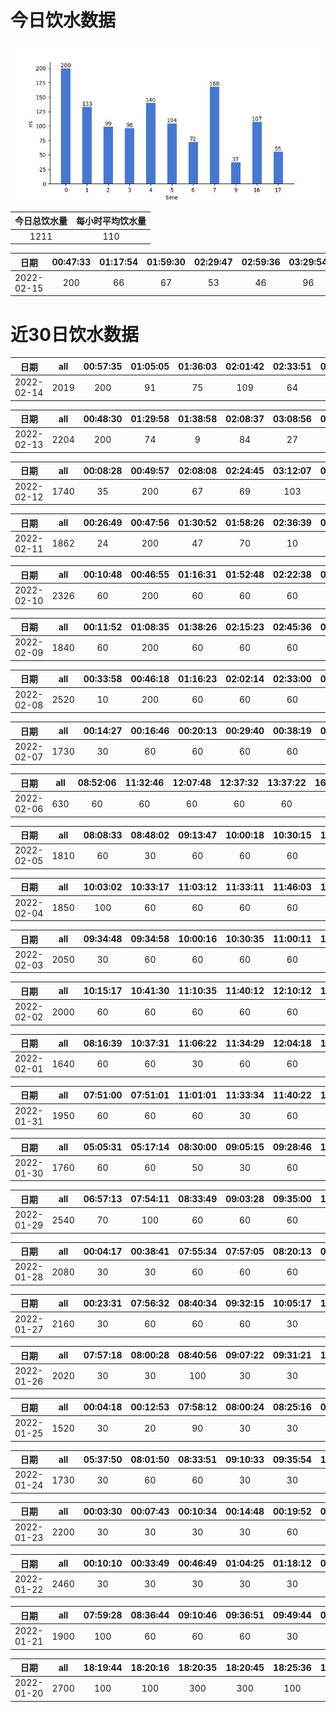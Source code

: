 # 今日饮水数据

<div align=center>
<img src="today.jpg" style="zoom: 100%;" />

| 今日总饮水量 | 每小时平均饮水量 |
| :----: | :----: |
| 1211 | 110 |
</div>

| 日期 | 00:47:33 | 01:17:54 | 01:59:30 | 02:29:47 | 02:59:36 | 03:29:54 | 04:01:37 | 04:30:48 | 05:00:41 | 05:30:45 | 06:55:04 | 07:28:33 | 07:50:48 | 09:00:54 | 16:48:28 | 17:11:21 | 17:41:22 |
| :----: | :----: | :----: | :----: | :----: | :----: | :----: | :----: | :----: | :----: | :----: | :----: | :----: | :----: | :----: | :----: | :----: | :----: |
| 2022-02-15 | 200 | 66 | 67 | 53 | 46 | 96 | 91 | 49 | 44 | 60 | 72 | 65 | 103 | 37 | 107 | 19 | 36 |

# 近30日饮水数据

| 日期 | all | 00:57:35 | 01:05:05 | 01:36:03 | 02:01:42 | 02:33:51 | 03:04:27 | 03:35:13 | 04:04:39 | 04:34:39 | 05:05:15 | 06:06:13 | 06:36:45 | 07:09:55 | 07:39:32 | 08:14:49 | 16:30:55 | 17:00:55 | 17:57:02 | 18:13:56 | 18:35:21 | 18:49:10 | 18:53:43 | 19:17:08 | 19:19:03 | 20:08:30 | 20:21:07 | 20:50:55 | 22:29:46 | 22:57:38 | 23:28:00 |
| :----: | :----: | :----: | :----: | :----: | :----: | :----: | :----: | :----: | :----: | :----: | :----: | :----: | :----: | :----: | :----: | :----: | :----: | :----: | :----: | :----: | :----: | :----: | :----: | :----: | :----: | :----: | :----: | :----: | :----: | :----: | :----: |
| 2022-02-14 | 2019 | 200 | 91 | 75 | 109 | 64 | 38 | 119 | 39 | 72 | 72 | 49 | 16 | 58 | 90 | 32 | 91 | 47 | 63 | 100 | 20 | 8 | 12 | 21 | 24 | 43 | 41 | 120 | 106 | 128 | 71 |

| 日期 | all | 00:48:30 | 01:29:58 | 01:38:58 | 02:08:37 | 03:08:56 | 03:38:44 | 04:21:28 | 04:39:25 | 04:46:24 | 05:13:36 | 05:51:29 | 06:24:23 | 06:55:27 | 07:53:04 | 08:14:34 | 14:52:34 | 17:20:28 | 17:50:12 | 17:57:03 | 18:27:32 | 18:52:50 | 19:19:12 | 20:21:05 | 20:44:43 | 21:52:06 | 21:56:12 | 22:30:46 | 23:02:41 | 23:28:36 | 23:57:37 |
| :----: | :----: | :----: | :----: | :----: | :----: | :----: | :----: | :----: | :----: | :----: | :----: | :----: | :----: | :----: | :----: | :----: | :----: | :----: | :----: | :----: | :----: | :----: | :----: | :----: | :----: | :----: | :----: | :----: | :----: | :----: | :----: |
| 2022-02-13 | 2204 | 200 | 74 | 9 | 84 | 27 | 48 | 71 | 79 | 167 | 22 | 300 | 15 | 24 | 66 | 50 | 40 | 114 | 54 | 102 | 51 | 79 | 63 | 15 | 15 | 14 | 59 | 121 | 72 | 72 | 97 |

| 日期 | all | 00:08:28 | 00:49:57 | 02:08:08 | 02:24:45 | 03:12:07 | 03:44:07 | 04:30:21 | 05:06:07 | 06:43:41 | 07:07:59 | 08:08:21 | 08:26:19 | 17:20:05 | 17:50:59 | 18:12:43 | 18:14:55 | 18:38:55 | 18:58:21 | 19:03:18 | 19:33:55 | 20:13:46 | 21:07:59 | 21:59:48 | 22:55:05 | 23:22:20 | 23:52:35 |
| :----: | :----: | :----: | :----: | :----: | :----: | :----: | :----: | :----: | :----: | :----: | :----: | :----: | :----: | :----: | :----: | :----: | :----: | :----: | :----: | :----: | :----: | :----: | :----: | :----: | :----: | :----: | :----: |
| 2022-02-12 | 1740 | 35 | 200 | 67 | 69 | 103 | 29 | 58 | 58 | 84 | 94 | 27 | 48 | 65 | 44 | 130 | 26 | 48 | 26 | 81 | 38 | 55 | 56 | 115 | 93 | 53 | 38 |

| 日期 | all | 00:26:49 | 00:47:56 | 01:30:52 | 01:58:26 | 02:36:39 | 03:06:57 | 03:10:56 | 03:39:18 | 04:25:31 | 04:55:52 | 05:25:47 | 06:24:08 | 06:54:31 | 07:22:10 | 07:52:41 | 08:25:19 | 08:57:50 | 14:56:49 | 15:16:18 | 15:28:38 | 15:43:05 | 16:24:02 | 17:06:34 | 17:36:44 | 18:27:40 | 18:52:53 | 19:27:23 | 19:36:45 | 20:02:29 | 20:19:59 | 20:49:45 | 21:32:01 | 22:33:12 | 23:19:06 |
| :----: | :----: | :----: | :----: | :----: | :----: | :----: | :----: | :----: | :----: | :----: | :----: | :----: | :----: | :----: | :----: | :----: | :----: | :----: | :----: | :----: | :----: | :----: | :----: | :----: | :----: | :----: | :----: | :----: | :----: | :----: | :----: | :----: | :----: | :----: | :----: |
| 2022-02-11 | 1862 | 24 | 200 | 47 | 70 | 10 | 53 | 65 | 73 | 47 | 71 | 6 | 29 | 70 | 40 | 92 | 2 | 13 | 26 | 45 | 86 | 81 | 34 | 2 | 5 | 200 | 7 | 38 | 35 | 96 | 8 | 51 | 55 | 75 | 106 |

| 日期 | all | 00:10:48 | 00:46:55 | 01:16:31 | 01:52:48 | 02:22:38 | 02:54:39 | 03:54:27 | 04:24:17 | 04:54:42 | 05:26:35 | 05:56:20 | 06:16:49 | 06:46:45 | 07:19:52 | 07:46:41 | 08:07:19 | 08:35:23 | 10:15:46 | 13:28:18 | 16:19:07 | 16:49:46 | 16:59:34 | 17:01:59 | 17:14:22 | 17:20:14 | 17:29:14 | 17:46:41 | 18:01:38 | 18:11:44 | 18:19:57 | 18:29:56 | 18:36:01 | 18:58:20 | 19:16:26 | 19:30:37 | 19:35:07 | 19:48:31 | 20:13:00 | 21:03:44 | 22:17:55 | 22:41:02 | 22:55:47 | 23:17:59 | 23:30:47 | 23:45:25 |
| :----: | :----: | :----: | :----: | :----: | :----: | :----: | :----: | :----: | :----: | :----: | :----: | :----: | :----: | :----: | :----: | :----: | :----: | :----: | :----: | :----: | :----: | :----: | :----: | :----: | :----: | :----: | :----: | :----: | :----: | :----: | :----: | :----: | :----: | :----: | :----: | :----: | :----: | :----: | :----: | :----: | :----: | :----: | :----: | :----: | :----: | :----: |
| 2022-02-10 | 2326 | 60 | 200 | 60 | 60 | 60 | 60 | 60 | 60 | 60 | 60 | 60 | 50 | 60 | 60 | 60 | 60 | 60 | 30 | 60 | 60 | 60 | 60 | 4 | 30 | 16 | 11 | 30 | 39 | 62 | 42 | 16 | 67 | 32 | 24 | 54 | 58 | 62 | 25 | 99 | 46 | 23 | 90 | 39 | 12 | 25 |

| 日期 | all | 00:11:52 | 01:08:35 | 01:38:26 | 02:15:23 | 02:45:36 | 03:15:31 | 03:45:22 | 04:41:46 | 04:59:10 | 05:17:53 | 05:47:10 | 06:47:57 | 07:34:11 | 15:49:55 | 16:30:16 | 17:07:17 | 17:44:39 | 17:58:48 | 18:19:24 | 18:40:27 | 18:55:47 | 19:25:16 | 19:37:30 | 20:19:00 | 20:53:47 | 21:54:48 | 22:28:32 | 23:59:13 |
| :----: | :----: | :----: | :----: | :----: | :----: | :----: | :----: | :----: | :----: | :----: | :----: | :----: | :----: | :----: | :----: | :----: | :----: | :----: | :----: | :----: | :----: | :----: | :----: | :----: | :----: | :----: | :----: | :----: | :----: |
| 2022-02-09 | 1840 | 60 | 200 | 60 | 60 | 60 | 60 | 60 | 60 | 60 | 60 | 250 | 60 | 60 | 60 | 60 | 30 | 60 | 60 | 60 | 60 | 30 | 10 | 30 | 60 | 60 | 60 | 60 | 30 |

| 日期 | all | 00:33:58 | 00:46:18 | 01:16:23 | 02:02:14 | 02:33:00 | 03:03:23 | 03:37:14 | 04:07:21 | 05:07:14 | 05:07:33 | 05:58:50 | 06:30:25 | 07:01:34 | 07:22:09 | 07:50:38 | 08:08:03 | 10:27:02 | 16:00:36 | 16:30:34 | 17:00:28 | 17:16:15 | 17:47:17 | 18:07:54 | 18:42:52 | 19:10:13 | 19:47:33 | 20:05:49 | 20:19:47 | 21:07:03 | 21:54:29 | 22:03:28 | 22:26:10 | 23:19:36 | 23:41:07 |
| :----: | :----: | :----: | :----: | :----: | :----: | :----: | :----: | :----: | :----: | :----: | :----: | :----: | :----: | :----: | :----: | :----: | :----: | :----: | :----: | :----: | :----: | :----: | :----: | :----: | :----: | :----: | :----: | :----: | :----: | :----: | :----: | :----: | :----: | :----: | :----: |
| 2022-02-08 | 2520 | 10 | 200 | 60 | 60 | 60 | 60 | 60 | 60 | 60 | 60 | 250 | 60 | 60 | 60 | 60 | 60 | 60 | 60 | 60 | 60 | 50 | 60 | 30 | 300 | 60 | 60 | 60 | 60 | 60 | 60 | 60 | 60 | 60 | 60 |

| 日期 | all | 00:14:27 | 00:16:46 | 00:20:13 | 00:29:40 | 00:38:19 | 00:53:25 | 01:23:18 | 02:14:28 | 08:09:21 | 11:00:34 | 11:30:11 | 11:52:26 | 12:16:56 | 12:36:23 | 13:06:59 | 13:31:21 | 13:41:23 | 13:53:40 | 14:23:38 | 14:50:33 | 15:13:44 | 15:56:54 | 16:29:31 | 20:31:49 | 21:04:51 | 21:19:49 | 22:12:53 | 22:50:12 | 23:13:53 | 23:43:37 |
| :----: | :----: | :----: | :----: | :----: | :----: | :----: | :----: | :----: | :----: | :----: | :----: | :----: | :----: | :----: | :----: | :----: | :----: | :----: | :----: | :----: | :----: | :----: | :----: | :----: | :----: | :----: | :----: | :----: | :----: | :----: | :----: |
| 2022-02-07 | 1730 | 30 | 60 | 60 | 60 | 60 | 60 | 60 | 60 | 50 | 60 | 30 | 60 | 60 | 60 | 60 | 60 | 60 | 60 | 60 | 60 | 60 | 60 | 60 | 60 | 60 | 60 | 60 | 60 | 60 | 60 |

| 日期 | all | 08:52:06 | 11:32:46 | 12:07:48 | 12:37:32 | 13:37:22 | 16:22:52 | 16:59:21 | 22:15:27 | 23:45:10 | 23:46:16 | 23:46:59 | 23:48:33 |
| :----: | :----: | :----: | :----: | :----: | :----: | :----: | :----: | :----: | :----: | :----: | :----: | :----: | :----: |
| 2022-02-06 | 630 | 60 | 60 | 60 | 60 | 60 | 60 | 60 | 60 | 30 | 60 | 30 | 30 |

| 日期 | all | 08:08:33 | 08:48:02 | 09:13:47 | 10:00:18 | 10:30:15 | 11:02:03 | 11:09:37 | 11:43:16 | 12:57:39 | 12:58:51 | 13:16:48 | 13:42:40 | 14:12:16 | 14:42:53 | 16:13:41 | 16:28:11 | 16:58:15 | 17:28:12 | 17:58:11 | 18:10:45 | 18:40:24 | 19:38:57 | 19:39:01 | 19:39:05 | 20:09:48 | 20:40:07 | 20:51:08 | 21:16:41 | 22:06:42 |
| :----: | :----: | :----: | :----: | :----: | :----: | :----: | :----: | :----: | :----: | :----: | :----: | :----: | :----: | :----: | :----: | :----: | :----: | :----: | :----: | :----: | :----: | :----: | :----: | :----: | :----: | :----: | :----: | :----: | :----: | :----: |
| 2022-02-05 | 1810 | 60 | 30 | 60 | 60 | 60 | 60 | 30 | 60 | 200 | 60 | 60 | 60 | 60 | 60 | 60 | 60 | 60 | 60 | 60 | 60 | 30 | 60 | 60 | 80 | 60 | 60 | 60 | 60 | 60 |

| 日期 | all | 10:03:02 | 10:33:17 | 11:03:12 | 11:33:11 | 11:46:03 | 12:16:11 | 13:29:35 | 13:30:20 | 14:00:17 | 14:11:42 | 14:20:38 | 14:50:17 | 15:20:11 | 15:50:17 | 16:50:17 | 17:26:28 | 17:59:45 | 19:11:07 | 19:45:52 | 19:57:13 | 21:20:10 | 21:43:21 | 22:05:20 | 22:51:52 | 23:02:20 | 23:32:30 |
| :----: | :----: | :----: | :----: | :----: | :----: | :----: | :----: | :----: | :----: | :----: | :----: | :----: | :----: | :----: | :----: | :----: | :----: | :----: | :----: | :----: | :----: | :----: | :----: | :----: | :----: | :----: | :----: |
| 2022-02-04 | 1850 | 100 | 60 | 60 | 60 | 60 | 60 | 200 | 60 | 60 | 60 | 60 | 60 | 60 | 30 | 60 | 60 | 60 | 60 | 60 | 60 | 200 | 60 | 60 | 60 | 60 | 60 |

| 日期 | all | 09:34:48 | 09:34:58 | 10:00:16 | 10:30:35 | 11:00:11 | 11:32:36 | 12:56:58 | 12:57:03 | 13:30:16 | 13:59:52 | 14:11:31 | 15:11:35 | 15:42:37 | 16:04:21 | 16:27:00 | 16:35:53 | 17:05:12 | 17:35:10 | 18:05:10 | 18:35:12 | 19:16:04 | 19:59:49 | 20:29:18 | 20:59:12 | 21:20:28 | 21:32:52 | 22:03:02 | 22:33:12 | 23:07:41 |
| :----: | :----: | :----: | :----: | :----: | :----: | :----: | :----: | :----: | :----: | :----: | :----: | :----: | :----: | :----: | :----: | :----: | :----: | :----: | :----: | :----: | :----: | :----: | :----: | :----: | :----: | :----: | :----: | :----: | :----: | :----: |
| 2022-02-03 | 2050 | 30 | 60 | 60 | 60 | 60 | 60 | 60 | 200 | 60 | 60 | 60 | 60 | 60 | 60 | 60 | 60 | 60 | 60 | 60 | 60 | 60 | 300 | 60 | 60 | 60 | 30 | 60 | 60 | 50 |

| 日期 | all | 10:15:17 | 10:41:30 | 11:10:35 | 11:40:12 | 12:10:12 | 13:32:38 | 14:20:49 | 14:59:20 | 15:02:37 | 15:08:13 | 15:27:51 | 15:38:19 | 16:08:19 | 16:38:48 | 17:18:41 | 17:48:44 | 18:13:02 | 18:20:14 | 19:22:29 | 19:43:35 | 19:49:30 | 19:52:41 | 20:10:36 | 20:28:22 | 20:33:03 | 20:38:08 | 21:10:36 | 21:41:14 | 22:12:55 | 22:19:55 | 22:49:09 | 23:21:23 |
| :----: | :----: | :----: | :----: | :----: | :----: | :----: | :----: | :----: | :----: | :----: | :----: | :----: | :----: | :----: | :----: | :----: | :----: | :----: | :----: | :----: | :----: | :----: | :----: | :----: | :----: | :----: | :----: | :----: | :----: | :----: | :----: | :----: | :----: |
| 2022-02-02 | 2000 | 60 | 60 | 60 | 60 | 60 | 200 | 30 | 60 | 60 | 60 | 60 | 60 | 60 | 60 | 60 | 60 | 60 | 60 | 30 | 60 | 60 | 60 | 60 | 60 | 60 | 60 | 60 | 60 | 60 | 60 | 60 | 60 |

| 日期 | all | 08:16:39 | 10:37:31 | 11:06:22 | 11:34:29 | 12:04:18 | 12:20:16 | 12:25:29 | 13:58:51 | 14:28:13 | 14:40:26 | 15:07:28 | 15:40:42 | 16:15:15 | 17:08:29 | 17:24:44 | 18:57:59 | 19:20:52 | 19:31:59 | 19:46:57 | 19:59:25 | 20:05:43 | 20:35:26 | 21:05:22 | 21:36:13 | 22:08:27 | 22:18:19 | 22:49:24 | 23:11:25 |
| :----: | :----: | :----: | :----: | :----: | :----: | :----: | :----: | :----: | :----: | :----: | :----: | :----: | :----: | :----: | :----: | :----: | :----: | :----: | :----: | :----: | :----: | :----: | :----: | :----: | :----: | :----: | :----: | :----: | :----: |
| 2022-02-01 | 1640 | 60 | 60 | 30 | 60 | 60 | 30 | 30 | 60 | 60 | 60 | 60 | 60 | 60 | 60 | 30 | 200 | 60 | 60 | 30 | 30 | 60 | 60 | 60 | 60 | 60 | 60 | 60 | 60 |

| 日期 | all | 07:51:00 | 07:51:01 | 11:01:01 | 11:33:34 | 11:40:22 | 11:50:46 | 13:37:12 | 14:52:53 | 15:08:46 | 15:11:30 | 15:18:16 | 15:48:24 | 16:18:20 | 16:48:26 | 17:18:14 | 17:48:16 | 17:56:08 | 18:15:05 | 18:46:32 | 21:04:55 | 21:11:05 | 21:20:37 | 21:42:21 | 21:52:33 | 21:56:06 | 22:08:39 | 22:28:56 | 22:37:44 | 23:07:22 | 23:37:23 | 23:59:44 |
| :----: | :----: | :----: | :----: | :----: | :----: | :----: | :----: | :----: | :----: | :----: | :----: | :----: | :----: | :----: | :----: | :----: | :----: | :----: | :----: | :----: | :----: | :----: | :----: | :----: | :----: | :----: | :----: | :----: | :----: | :----: | :----: | :----: |
| 2022-01-31 | 1950 | 60 | 60 | 60 | 30 | 60 | 60 | 300 | 60 | 60 | 60 | 60 | 60 | 60 | 60 | 60 | 60 | 30 | 30 | 60 | 30 | 60 | 60 | 60 | 60 | 60 | 60 | 60 | 60 | 30 | 60 | 60 |

| 日期 | all | 05:05:31 | 05:17:14 | 08:30:00 | 09:05:15 | 09:28:46 | 10:01:06 | 15:14:22 | 15:45:26 | 15:55:58 | 16:25:49 | 16:50:09 | 17:00:44 | 17:30:14 | 18:01:44 | 19:02:30 | 19:47:18 | 20:10:56 | 20:23:57 | 20:30:00 | 20:43:51 | 21:03:04 | 21:07:43 | 21:12:11 | 21:24:41 | 21:45:31 | 21:57:55 | 22:22:45 | 22:47:28 | 22:58:14 | 23:05:16 | 23:32:08 | 23:40:48 |
| :----: | :----: | :----: | :----: | :----: | :----: | :----: | :----: | :----: | :----: | :----: | :----: | :----: | :----: | :----: | :----: | :----: | :----: | :----: | :----: | :----: | :----: | :----: | :----: | :----: | :----: | :----: | :----: | :----: | :----: | :----: | :----: | :----: | :----: |
| 2022-01-30 | 1760 | 60 | 60 | 50 | 30 | 60 | 60 | 60 | 60 | 60 | 60 | 30 | 60 | 60 | 30 | 100 | 60 | 60 | 60 | 60 | 60 | 20 | 60 | 60 | 60 | 60 | 60 | 60 | 60 | 60 | 60 | 30 | 30 |

| 日期 | all | 06:57:13 | 07:54:11 | 08:33:49 | 09:03:28 | 09:35:00 | 10:16:31 | 10:46:36 | 11:17:05 | 11:47:40 | 12:17:14 | 12:58:19 | 13:28:22 | 14:37:40 | 14:40:22 | 14:42:01 | 15:12:22 | 15:42:23 | 16:15:28 | 16:46:37 | 17:23:42 | 18:13:07 | 18:36:53 | 18:49:50 | 19:13:00 | 19:43:42 | 20:16:00 | 20:45:49 | 21:15:29 | 21:31:04 | 21:50:40 | 21:56:18 | 21:57:33 | 21:58:51 | 22:00:16 | 22:01:34 | 22:02:29 | 22:05:10 | 22:06:14 | 22:07:06 | 22:11:04 | 22:51:33 |
| :----: | :----: | :----: | :----: | :----: | :----: | :----: | :----: | :----: | :----: | :----: | :----: | :----: | :----: | :----: | :----: | :----: | :----: | :----: | :----: | :----: | :----: | :----: | :----: | :----: | :----: | :----: | :----: | :----: | :----: | :----: | :----: | :----: | :----: | :----: | :----: | :----: | :----: | :----: | :----: | :----: | :----: | :----: |
| 2022-01-29 | 2540 | 70 | 100 | 60 | 60 | 60 | 60 | 60 | 60 | 60 | 200 | 60 | 60 | 60 | 60 | 60 | 60 | 60 | 60 | 60 | 200 | 60 | 60 | 60 | 60 | 60 | 60 | 60 | 60 | 60 | 20 | 60 | 40 | 60 | 60 | 50 | 60 | 60 | 30 | 30 | 30 | 30 |

| 日期 | all | 00:04:17 | 00:38:41 | 07:55:34 | 07:57:05 | 08:20:13 | 08:36:53 | 09:06:23 | 09:27:19 | 09:57:17 | 10:18:38 | 11:25:21 | 11:43:05 | 12:17:15 | 12:50:01 | 13:19:13 | 13:54:34 | 14:24:17 | 14:54:30 | 15:12:47 | 16:08:33 | 16:30:22 | 16:32:13 | 17:18:20 | 17:53:46 | 18:23:26 | 18:32:54 | 19:00:22 | 19:11:43 | 19:41:29 | 20:11:34 | 20:37:28 | 21:04:43 | 21:34:59 | 21:56:44 | 22:04:03 | 22:30:44 | 23:17:12 |
| :----: | :----: | :----: | :----: | :----: | :----: | :----: | :----: | :----: | :----: | :----: | :----: | :----: | :----: | :----: | :----: | :----: | :----: | :----: | :----: | :----: | :----: | :----: | :----: | :----: | :----: | :----: | :----: | :----: | :----: | :----: | :----: | :----: | :----: | :----: | :----: | :----: | :----: | :----: |
| 2022-01-28 | 2080 | 30 | 30 | 60 | 60 | 60 | 60 | 60 | 60 | 60 | 60 | 60 | 60 | 200 | 30 | 30 | 60 | 60 | 60 | 30 | 60 | 10 | 60 | 200 | 60 | 60 | 60 | 60 | 30 | 60 | 30 | 30 | 20 | 60 | 60 | 30 | 30 | 30 |

| 日期 | all | 00:23:31 | 07:56:32 | 08:40:34 | 09:32:15 | 10:05:17 | 10:28:12 | 10:58:21 | 11:28:17 | 11:58:20 | 12:24:15 | 12:59:57 | 13:29:19 | 14:11:31 | 14:48:46 | 15:04:35 | 15:55:35 | 16:25:30 | 17:25:10 | 17:43:54 | 18:14:14 | 18:45:33 | 19:19:15 | 19:58:59 | 20:18:49 | 20:43:38 | 21:00:08 | 21:04:18 | 22:17:39 | 23:30:06 | 23:33:56 | 23:39:28 | 23:58:05 |
| :----: | :----: | :----: | :----: | :----: | :----: | :----: | :----: | :----: | :----: | :----: | :----: | :----: | :----: | :----: | :----: | :----: | :----: | :----: | :----: | :----: | :----: | :----: | :----: | :----: | :----: | :----: | :----: | :----: | :----: | :----: | :----: | :----: | :----: |
| 2022-01-27 | 2160 | 30 | 60 | 60 | 60 | 30 | 30 | 30 | 30 | 30 | 200 | 30 | 60 | 60 | 60 | 60 | 60 | 30 | 300 | 60 | 60 | 30 | 60 | 60 | 60 | 30 | 30 | 400 | 30 | 30 | 30 | 30 | 30 |

| 日期 | all | 07:57:18 | 08:00:28 | 08:40:56 | 09:07:22 | 09:31:21 | 10:02:23 | 10:30:27 | 11:00:19 | 11:30:16 | 12:09:47 | 12:47:13 | 13:15:30 | 14:01:44 | 14:17:17 | 14:47:18 | 15:17:44 | 15:54:31 | 16:24:12 | 16:54:21 | 17:19:35 | 17:36:56 | 18:04:37 | 18:17:09 | 18:58:18 | 19:28:16 | 19:50:59 | 20:08:20 | 20:37:56 | 20:59:22 | 21:31:38 | 21:52:54 | 22:27:04 | 22:35:30 | 22:45:18 | 23:05:35 | 23:26:37 | 23:34:42 | 23:35:00 | 23:52:29 |
| :----: | :----: | :----: | :----: | :----: | :----: | :----: | :----: | :----: | :----: | :----: | :----: | :----: | :----: | :----: | :----: | :----: | :----: | :----: | :----: | :----: | :----: | :----: | :----: | :----: | :----: | :----: | :----: | :----: | :----: | :----: | :----: | :----: | :----: | :----: | :----: | :----: | :----: | :----: | :----: | :----: |
| 2022-01-26 | 2020 | 30 | 30 | 100 | 30 | 30 | 30 | 30 | 30 | 30 | 200 | 30 | 30 | 30 | 30 | 30 | 30 | 30 | 30 | 60 | 200 | 30 | 60 | 30 | 30 | 30 | 30 | 60 | 60 | 30 | 30 | 300 | 30 | 30 | 30 | 30 | 30 | 60 | 60 | 20 |

| 日期 | all | 00:04:18 | 00:12:53 | 07:58:12 | 08:00:24 | 08:25:16 | 09:01:17 | 09:26:16 | 09:57:50 | 10:27:31 | 10:52:24 | 11:22:27 | 11:52:22 | 12:15:39 | 12:45:43 | 13:44:12 | 14:14:59 | 14:48:23 | 15:18:20 | 15:48:15 | 16:18:15 | 16:48:29 | 17:12:01 | 17:42:28 | 18:12:52 | 18:33:39 | 19:21:27 | 19:59:50 | 20:39:58 | 20:50:10 | 21:20:18 | 21:50:30 | 22:18:19 | 22:42:47 | 23:13:11 | 23:20:22 | 23:33:44 | 23:40:03 | 23:43:54 |
| :----: | :----: | :----: | :----: | :----: | :----: | :----: | :----: | :----: | :----: | :----: | :----: | :----: | :----: | :----: | :----: | :----: | :----: | :----: | :----: | :----: | :----: | :----: | :----: | :----: | :----: | :----: | :----: | :----: | :----: | :----: | :----: | :----: | :----: | :----: | :----: | :----: | :----: | :----: | :----: |
| 2022-01-25 | 1520 | 30 | 20 | 90 | 30 | 30 | 30 | 30 | 30 | 30 | 30 | 30 | 30 | 200 | 20 | 30 | 30 | 30 | 30 | 30 | 30 | 30 | 200 | 30 | 30 | 30 | 30 | 30 | 30 | 30 | 30 | 30 | 30 | 30 | 30 | 30 | 30 | 30 | 30 |

| 日期 | all | 05:37:50 | 08:01:50 | 08:33:51 | 09:10:33 | 09:35:54 | 10:01:16 | 10:35:32 | 11:18:57 | 11:39:48 | 12:16:59 | 12:51:03 | 13:10:45 | 13:30:20 | 14:00:21 | 14:48:38 | 15:18:23 | 15:49:54 | 16:19:45 | 16:49:25 | 17:17:25 | 17:45:40 | 18:36:21 | 19:06:34 | 19:25:47 | 19:49:59 | 20:19:17 | 20:38:04 | 20:58:38 | 21:14:17 | 21:44:17 | 21:53:48 | 22:11:32 | 22:36:05 | 22:44:35 | 22:52:12 | 23:15:37 | 23:45:28 |
| :----: | :----: | :----: | :----: | :----: | :----: | :----: | :----: | :----: | :----: | :----: | :----: | :----: | :----: | :----: | :----: | :----: | :----: | :----: | :----: | :----: | :----: | :----: | :----: | :----: | :----: | :----: | :----: | :----: | :----: | :----: | :----: | :----: | :----: | :----: | :----: | :----: | :----: | :----: |
| 2022-01-24 | 1730 | 30 | 60 | 60 | 30 | 30 | 30 | 30 | 30 | 30 | 100 | 30 | 30 | 30 | 30 | 30 | 30 | 30 | 30 | 30 | 150 | 30 | 30 | 30 | 30 | 30 | 30 | 30 | 30 | 400 | 30 | 30 | 30 | 30 | 30 | 30 | 30 | 30 |

| 日期 | all | 00:03:30 | 00:07:43 | 00:10:34 | 00:14:48 | 00:19:52 | 00:46:12 | 00:50:54 | 00:53:40 | 00:57:10 | 01:06:47 | 01:26:21 | 01:32:56 | 01:39:44 | 01:49:22 | 02:09:49 | 02:35:00 | 02:59:16 | 03:13:22 | 03:19:27 | 03:19:39 | 03:31:25 | 03:36:12 | 11:17:43 | 11:33:11 | 11:38:34 | 11:41:36 | 11:49:19 | 12:15:04 | 12:45:24 | 12:56:35 | 13:06:47 | 13:12:49 | 13:34:11 | 13:56:33 | 14:26:16 | 14:42:20 | 15:08:57 | 15:24:50 | 15:45:31 | 16:20:18 | 16:50:26 | 17:12:15 | 17:42:12 | 18:04:22 | 18:14:01 | 18:25:46 | 18:54:19 | 18:58:17 | 19:01:40 | 19:10:08 | 19:16:25 | 19:26:55 | 19:42:27 | 19:47:12 | 19:55:20 | 20:05:25 | 20:20:12 | 20:27:44 | 20:35:30 | 20:53:46 | 21:19:18 | 21:38:13 | 21:41:25 | 22:00:16 | 22:15:36 | 22:26:19 | 22:34:26 | 22:45:12 | 23:15:48 | 23:27:23 | 23:33:37 | 23:42:43 |
| :----: | :----: | :----: | :----: | :----: | :----: | :----: | :----: | :----: | :----: | :----: | :----: | :----: | :----: | :----: | :----: | :----: | :----: | :----: | :----: | :----: | :----: | :----: | :----: | :----: | :----: | :----: | :----: | :----: | :----: | :----: | :----: | :----: | :----: | :----: | :----: | :----: | :----: | :----: | :----: | :----: | :----: | :----: | :----: | :----: | :----: | :----: | :----: | :----: | :----: | :----: | :----: | :----: | :----: | :----: | :----: | :----: | :----: | :----: | :----: | :----: | :----: | :----: | :----: | :----: | :----: | :----: | :----: | :----: | :----: | :----: | :----: | :----: | :----: |
| 2022-01-23 | 2200 | 30 | 30 | 30 | 30 | 60 | 20 | 20 | 30 | 30 | 30 | 30 | 30 | 30 | 30 | 30 | 30 | 30 | 30 | 20 | 30 | 20 | 30 | 30 | 30 | 30 | 30 | 30 | 30 | 30 | 30 | 30 | 30 | 30 | 30 | 30 | 30 | 30 | 30 | 30 | 30 | 30 | 30 | 30 | 30 | 60 | 60 | 20 | 30 | 30 | 30 | 30 | 30 | 30 | 30 | 30 | 30 | 30 | 30 | 30 | 20 | 30 | 30 | 60 | 30 | 30 | 30 | 30 | 30 | 30 | 30 | 30 | 10 |

| 日期 | all | 00:10:10 | 00:33:49 | 00:46:49 | 01:04:25 | 01:18:12 | 01:25:26 | 01:37:59 | 01:51:56 | 07:17:10 | 10:31:18 | 11:12:21 | 11:53:05 | 11:55:10 | 11:56:28 | 12:22:47 | 12:49:22 | 13:22:41 | 13:25:18 | 13:32:33 | 13:36:51 | 13:42:42 | 13:45:28 | 13:46:55 | 13:49:22 | 13:53:18 | 13:56:04 | 14:00:41 | 14:24:45 | 14:54:24 | 15:24:23 | 15:54:28 | 16:01:02 | 16:22:18 | 16:30:37 | 16:33:52 | 16:44:08 | 16:45:12 | 16:52:23 | 17:01:46 | 17:12:13 | 17:35:20 | 17:46:21 | 18:09:26 | 18:27:15 | 18:53:09 | 19:19:10 | 19:49:18 | 20:15:18 | 20:19:08 | 20:25:30 | 20:30:17 | 20:39:05 | 20:56:19 | 21:11:09 | 21:23:20 | 21:33:46 | 21:39:58 | 21:54:10 | 22:28:59 | 22:39:09 | 22:44:22 | 23:05:20 | 23:18:22 | 23:24:17 | 23:30:12 | 23:37:18 | 23:42:12 | 23:49:16 | 23:56:21 | 23:58:15 |
| :----: | :----: | :----: | :----: | :----: | :----: | :----: | :----: | :----: | :----: | :----: | :----: | :----: | :----: | :----: | :----: | :----: | :----: | :----: | :----: | :----: | :----: | :----: | :----: | :----: | :----: | :----: | :----: | :----: | :----: | :----: | :----: | :----: | :----: | :----: | :----: | :----: | :----: | :----: | :----: | :----: | :----: | :----: | :----: | :----: | :----: | :----: | :----: | :----: | :----: | :----: | :----: | :----: | :----: | :----: | :----: | :----: | :----: | :----: | :----: | :----: | :----: | :----: | :----: | :----: | :----: | :----: | :----: | :----: | :----: | :----: | :----: |
| 2022-01-22 | 2460 | 30 | 30 | 30 | 30 | 30 | 30 | 10 | 10 | 20 | 30 | 30 | 20 | 10 | 20 | 30 | 30 | 60 | 30 | 10 | 60 | 100 | 60 | 30 | 60 | 60 | 60 | 100 | 60 | 60 | 30 | 30 | 30 | 30 | 60 | 30 | 30 | 30 | 30 | 30 | 30 | 30 | 30 | 30 | 30 | 30 | 30 | 30 | 30 | 60 | 60 | 30 | 30 | 30 | 30 | 30 | 30 | 30 | 30 | 30 | 30 | 30 | 30 | 30 | 30 | 30 | 30 | 30 | 30 | 30 | 30 |

| 日期 | all | 07:59:28 | 08:36:44 | 09:10:46 | 09:36:51 | 09:49:44 | 09:58:37 | 10:05:19 | 10:35:27 | 11:01:21 | 11:14:57 | 11:44:24 | 12:14:12 | 12:14:22 | 12:44:17 | 13:01:53 | 13:30:21 | 14:00:17 | 14:32:00 | 14:59:34 | 15:37:43 | 16:07:14 | 16:37:16 | 17:30:35 | 18:01:13 | 18:27:13 | 19:01:22 | 19:32:36 | 19:52:16 | 19:59:14 | 19:59:23 | 20:19:45 | 20:41:10 | 20:52:00 | 21:22:20 | 21:43:49 | 22:10:08 | 22:12:59 | 22:32:42 | 22:46:27 | 23:10:01 | 23:13:08 | 23:30:11 |
| :----: | :----: | :----: | :----: | :----: | :----: | :----: | :----: | :----: | :----: | :----: | :----: | :----: | :----: | :----: | :----: | :----: | :----: | :----: | :----: | :----: | :----: | :----: | :----: | :----: | :----: | :----: | :----: | :----: | :----: | :----: | :----: | :----: | :----: | :----: | :----: | :----: | :----: | :----: | :----: | :----: | :----: | :----: | :----: |
| 2022-01-21 | 1900 | 100 | 60 | 60 | 60 | 30 | 30 | 30 | 60 | 30 | 30 | 30 | 100 | 100 | 30 | 30 | 30 | 30 | 60 | 30 | 60 | 60 | 60 | 100 | 30 | 60 | 60 | 30 | 30 | 30 | 30 | 60 | 30 | 60 | 30 | 30 | 30 | 30 | 30 | 30 | 30 | 30 | 30 |

| 日期 | all | 18:19:44 | 18:20:16 | 18:20:35 | 18:20:45 | 18:25:36 | 18:29:06 | 18:35:20 | 18:35:38 | 19:21:40 | 19:25:55 | 19:26:32 | 19:39:03 | 20:09:19 | 20:39:23 | 21:01:51 | 21:09:31 | 21:25:40 | 21:27:20 | 21:29:20 | 21:59:19 | 22:01:42 | 22:03:22 | 22:09:52 | 22:10:20 | 22:21:33 | 22:51:26 | 23:22:15 | 23:23:46 | 23:37:28 | 23:37:40 | 23:37:51 | 23:38:54 | 23:46:28 | 23:46:31 | 23:46:33 | 23:46:35 | 23:46:38 | 23:46:58 | 23:48:36 | 23:49:26 | 23:49:32 | 23:49:34 | 23:49:36 | 23:51:57 | 23:53:08 | 23:53:09 | 23:53:12 | 23:53:17 | 23:53:26 | 23:53:43 | 23:54:17 | 23:55:18 | 23:56:19 | 23:56:20 | 23:56:26 | 23:57:06 | 23:57:07 | 23:57:09 | 23:57:14 | 23:57:23 | 23:57:40 | 23:58:13 | 23:59:14 |
| :----: | :----: | :----: | :----: | :----: | :----: | :----: | :----: | :----: | :----: | :----: | :----: | :----: | :----: | :----: | :----: | :----: | :----: | :----: | :----: | :----: | :----: | :----: | :----: | :----: | :----: | :----: | :----: | :----: | :----: | :----: | :----: | :----: | :----: | :----: | :----: | :----: | :----: | :----: | :----: | :----: | :----: | :----: | :----: | :----: | :----: | :----: | :----: | :----: | :----: | :----: | :----: | :----: | :----: | :----: | :----: | :----: | :----: | :----: | :----: | :----: | :----: | :----: | :----: | :----: |
| 2022-01-20 | 2700 | 100 | 100 | 300 | 300 | 100 | 100 | 100 | 300 | 100 | 30 | 30 | 100 | 60 | 30 | 30 | 30 | 30 | 30 | 30 | 100 | 30 | 30 | 30 | 30 | 30 | 30 | 30 | 30 | 30 | 30 | 100 | 30 | 100 | 100 | 100 | 100 | 100 | 100 | 100 | 100 | 100 | 100 | 100 | 30 | 100 | 100 | 100 | 100 | 100 | 100 | 100 | 100 | 30 | 60 | 30 | 100 | 100 | 100 | 100 | 100 | 100 | 100 | 100 |

